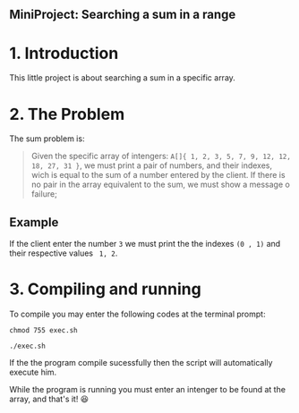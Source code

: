 ## MiniProject: Searching a sum in a range
# 1. Introduction
 
 This little project is about searching a sum in a specific array.

# 2. The Problem

The sum problem is:
> Given the specific array of intengers: `A[]{ 1, 2, 3, 5, 7, 9, 12, 12, 18, 27, 31 }`, we must print a pair of numbers, and their indexes, wich is equal to the sum of a number entered by the client.
> If there is no pair in the array equivalent to the sum, we must show a message o failure;

## Example 

  If the client enter the number `3` we must print the the indexes `(0 , 1)` and their respective values ` 1, 2`.

# 3. Compiling and running

 To compile you may enter the following codes at the terminal prompt:

```
chmod 755 exec.sh

./exec.sh
```
 
 If the the program compile sucessfully then the script will automatically execute him.

 While the program is running you must enter an intenger to be found at the array, and that's it! :laughing:


 

